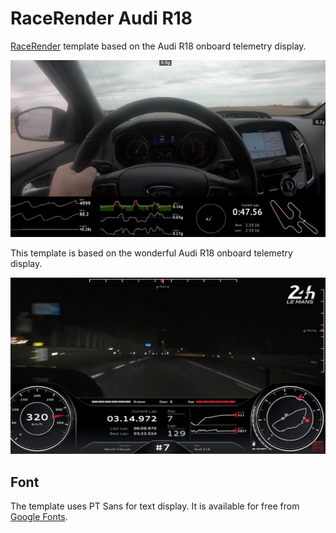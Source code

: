 # RaceRender Audi R18
[RaceRender](http://racerender.com/RR3/Features.html) template based on the Audi R18 onboard telemetry display.

[![](/images/rr-audi-r19_v0.5_screen_001.png)](https://www.youtube.com/watch?v=wax9-tSRHZI)

This template is based on the wonderful Audi R18 onboard telemetry display. 

[![](/images/audi-r18_original_screen_001.png)](https://www.youtube.com/watch?v=https://www.youtube.com/watch?v=6IAqhu7OTok)


## Font
The template uses PT Sans for text display. It is available for free from [Google Fonts](https://fonts.google.com/specimen/PT+Sans).
